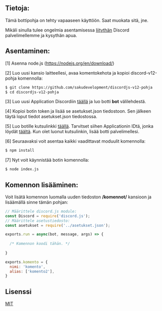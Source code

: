 ## Tietoja:
Tämä bottipohja on tehty vapaaseen käyttöön. Saat muokata sitä, jne. 

Mikäli sinulla tulee ongelmia asentamisessa [liitythän](https://saku.dev/discord) Discord palvelimellemme ja kysythän apua.

## Asentaminen:
[1] Asenna node.js (https://nodejs.org/en/download/)

[2] Luo uusi kansio laitteellesi, avaa komentokehota ja kopioi discord-v12-pohja komennolla:
```sh
$ git clone https://github.com/sakudevelopment/discordjs-v12-pohja
$ cd discordjs-v12-pohja
```
[3] Luo uusi Application Discordiin [täällä](https://discord.com/developers) ja luo botti **bot** välilehdestä.

[4] Kopioi botin token ja lisää se asetukset.json tiedostoon. Sen jälkeen täytä loput tiedot asetukset.json tiedostossa.

[5] Luo botille kutsulinkki [täällä](https://discordapi.com/permissions.html). Tarvitset siihen Applicationin IDtä, jonka löydät [täältä](https://discord.com/developers). Kun olet luonut kutsulinkin, lisää botti palvelimellesi.

[6] Seuraavaksi voit asentaa kaikki vaadittavat moduulit komennolla:
```sh
$ npm install
```

[7] Nyt voit käynnistää botin komennolla:
```sh
$ node index.js
```


## Komennon lisääminen:
Voit lisätä komennon luomalla uuden tiedoston **/komennot/** kansioon ja lisäämällä sinne tämän pohjan:
```js
// Määrittele discord.js module:
const Discord = require('discord.js');
// Määrittele asetustiedosto:
const asetukset = require('../asetukset.json');

exports.run = async(bot, message, args) => {
  
  /* Komennon koodi tähän. */
  
}

exports.komento = {
  nimi: 'komento',
  alias: ['komento2'],
}
```

## Lisenssi
[MIT](https://choosealicense.com/licenses/mit/)
